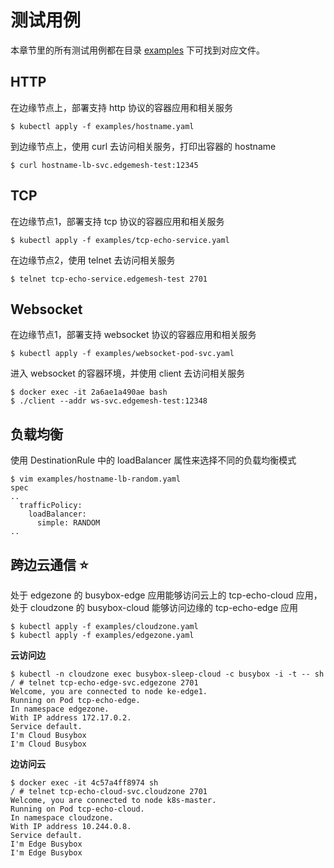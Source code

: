 # 测试用例

本章节里的所有测试用例都在目录 [examples](https://github.com/kubeedge/edgemesh/tree/main/examples) 下可找到对应文件。

## HTTP

在边缘节点上，部署支持 http 协议的容器应用和相关服务

```shell
$ kubectl apply -f examples/hostname.yaml
```

到边缘节点上，使用 curl 去访问相关服务，打印出容器的 hostname

```shell
$ curl hostname-lb-svc.edgemesh-test:12345
```

## TCP

在边缘节点1，部署支持 tcp 协议的容器应用和相关服务

```shell
$ kubectl apply -f examples/tcp-echo-service.yaml
```

在边缘节点2，使用 telnet 去访问相关服务

```shell
$ telnet tcp-echo-service.edgemesh-test 2701
```

## Websocket

在边缘节点1，部署支持 websocket 协议的容器应用和相关服务

```shell
$ kubectl apply -f examples/websocket-pod-svc.yaml
```

进入 websocket 的容器环境，并使用 client 去访问相关服务

```shell
$ docker exec -it 2a6ae1a490ae bash
$ ./client --addr ws-svc.edgemesh-test:12348
```

## 负载均衡

使用 DestinationRule 中的 loadBalancer 属性来选择不同的负载均衡模式

```shell
$ vim examples/hostname-lb-random.yaml
spec
..
  trafficPolicy:
    loadBalancer:
      simple: RANDOM
..
```

## 跨边云通信 :star:

处于 edgezone 的 busybox-edge 应用能够访问云上的 tcp-echo-cloud 应用，处于 cloudzone 的 busybox-cloud 能够访问边缘的 tcp-echo-edge 应用

```shell
$ kubectl apply -f examples/cloudzone.yaml
$ kubectl apply -f examples/edgezone.yaml
```

**云访问边**

```shell
$ kubectl -n cloudzone exec busybox-sleep-cloud -c busybox -i -t -- sh
/ # telnet tcp-echo-edge-svc.edgezone 2701
Welcome, you are connected to node ke-edge1.
Running on Pod tcp-echo-edge.
In namespace edgezone.
With IP address 172.17.0.2.
Service default.
I'm Cloud Busybox
I'm Cloud Busybox
```

**边访问云**

```shell
$ docker exec -it 4c57a4ff8974 sh
/ # telnet tcp-echo-cloud-svc.cloudzone 2701
Welcome, you are connected to node k8s-master.
Running on Pod tcp-echo-cloud.
In namespace cloudzone.
With IP address 10.244.0.8.
Service default.
I'm Edge Busybox
I'm Edge Busybox
```
